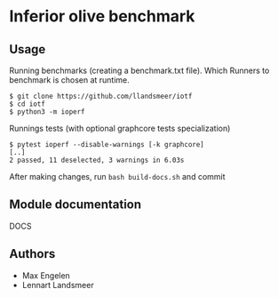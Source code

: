 # Inferior olive benchmark

## Usage

Running benchmarks (creating a benchmark.txt file).
Which Runners to benchmark is chosen at runtime.

```
$ git clone https://github.com/llandsmeer/iotf
$ cd iotf
$ python3 -m ioperf
```

Runnings tests (with optional graphcore tests specialization)

```
$ pytest ioperf --disable-warnings [-k graphcore]
[..]
2 passed, 11 deselected, 3 warnings in 6.03s
```

After making changes, run `bash build-docs.sh` and commit

## Module documentation

DOCS

## Authors

 - Max Engelen
 - Lennart Landsmeer
